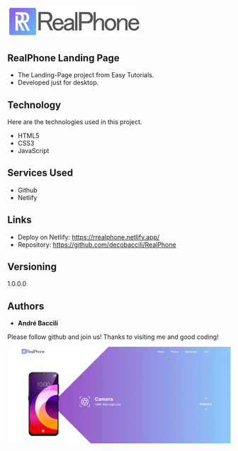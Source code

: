 ## ![Logo of the project](images/logo.png)

## RealPhone Landing Page
* The Landing-Page project from Easy Tutorials.
* Developed just for desktop.


## Technology 

Here are the technologies used in this project.

* HTML5
* CSS3
* JavaScript

## Services Used

* Github
* Netlify


## Links
  - Deploy on Netlify: https://rrealphone.netlify.app/
  - Repository: https://github.com/decobaccili/RealPhone

## Versioning

  1.0.0.0

## Authors

  * **André Baccili** 

  Please follow github and join us!
  Thanks to visiting me and good coding!

  ![realphone website](images/preview.png)

